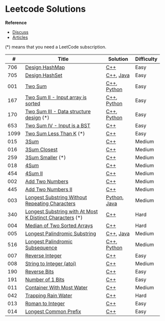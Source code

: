
# Leetcode Solutions   
**Reference**
- [Discuss](https://leetcode.com/discuss/)
- [Articles](https://leetcode.com/articles/)

(*) means that you need a LeetCode subscription.
 

| # | Title | Solution | Difficulty |
|---| ----- | -------- | ---- |
|706|[Design HashMap](https://leetcode.com/problems/design-hashmap)|[C++](./algorithms/cpp/_706_DesignHashMap/Solutions.cpp)|Easy|
|705|[Design HashSet](https://leetcode.com/problems/design-hashset)|[C++](./algorithms/cpp/_705_DesignHashSet/Solutions.cpp), [Java](./algorithms/java/src/_705_DesignHashSet/Solutions.java)|Easy|
|001|[Two Sum](https://leetcode.com/problems/two-sum)|[C++](./algorithms/cpp/_001_TwoSum/Solutions.cpp), [Python](./algorithms/python/_001_TwoSum/Solutions.py)|Easy|
|167|[Two Sum II - Input array is sorted](https://leetcode.com/problems/two-sum-ii-input-array-is-sorted)|[C++](./algorithms/cpp/_167_TwoSumII_InputArrayIsSorted/Solutions.cpp), [Python](./algorithms/python/_167_TwoSumII_InputArrayIsSorted/Solutions.py)|Easy|
|170|[Two Sum III - Data structure design](https://leetcode.com/problems/two-sum-iii-data-structure-design)  (*)|[C++](./algorithms/cpp/_170_TwoSumIII_DataStructureDesign/Solutions.cpp), [Python](./algorithms/python/_170_TwoSumIII_DataStructureDesign/Solutions.py)|Easy|
|653|[Two Sum IV - Input is a BST](https://leetcode.com/problems/two-sum-iv-input-is-a-bst)|[C++](./algorithms/cpp/_653_TwoSumIV_InputIsA_BST/Solutions.cpp)|Easy|
|1099|[Two Sum Less Than K](https://leetcode.com/problems/two-sum-less-than-k)  (*)|[C++](./algorithms/cpp/_1099_TwoSumLessThanK/Solutions.cpp)|Easy|
|015|[3Sum](https://leetcode.com/problems/3sum)|[C++](./algorithms/cpp/_015_3Sum/Solutions.cpp)|Medium|
|016|[3Sum Closest](https://leetcode.com/problems/3sum-closest)|[C++](./algorithms/cpp/_016_3SumClosest/Solutions.cpp)|Medium|
|259|[3Sum Smaller](https://leetcode.com/problems/3sum-smaller)  (*)|[C++](./algorithms/cpp/_259_3SumSmaller/Solutions.cpp)|Medium|
|018|[4Sum](https://leetcode.com/problems/4sum)|[C++](./algorithms/cpp/_018_4Sum/Solutions.cpp)|Medium|
|454|[4Sum II](https://leetcode.com/problems/4sum-ii)|[C++](./algorithms/cpp/_454_4SumII/Solutions.cpp)|Medium|
|002|[Add Two Numbers](https://leetcode.com/problems/add-two-numbers)|[C++](./algorithms/cpp/_002_AddTwoNumbers/Solutions.cpp)|Medium|
|445|[Add Two Numbers II](https://leetcode.com/problems/add-two-numbers-ii)|[C++](./algorithms/cpp/_445_AddTwoNumbersII/Solutions.cpp)|Medium|
|003|[Longest Substring Without Repeating Characters](https://leetcode.com/problems/longest-substring-without-repeating-characters)|[Python](./algorithms/python/_003_LongestSubstringWithoutRepeatingCharacters/Solutions.py), [Java](./algorithms/java/src/_003_LongestSubstringWithoutRepeatingCharacters/Solutions.java)|Medium|
|340|[Longest Substring with At Most K Distinct Characters](https://leetcode.com/problems/longest-substring-with-at-most-k-distinct-characters)  (*)|[C++](./algorithms/cpp/_340_LongestSubstringWithAtMostKDistinctCharacters/Solutions.cpp)|Hard|
|004|[Median of Two Sorted Arrays](https://leetcode.com/problems/median-of-two-sorted-arrays)|[C++](./algorithms/cpp/_004_MedianOfTwoSortedArrays/Solutions.cpp)|Hard|
|005|[Longest Palindromic Substring](https://leetcode.com/problems/longest-palindromic-substring)|[C++](./algorithms/cpp/_005_LongestPalindromicSubstring/Solutions.cpp), [Java](./algorithms/java/src/_005_LongestPalindromicSubstring/Solutions.java)|Medium|
|516|[Longest Palindromic Subsequence](https://leetcode.com/problems/longest-palindromic-subsequence)|[C++](./algorithms/cpp/_516_LongestPalindromicSubsequence/Solutions.cpp), [Python](./algorithms/python/_516_LongestPalindromicSubsequence/Solutions.py)|Medium|
|007|[Reverse Integer](https://leetcode.com/problems/reverse-integer)|[C++](./algorithms/cpp/_007_ReverseInteger/Solutions.cpp)|Easy|
|008|[String to Integer (atoi)](https://leetcode.com/problems/string-to-integer-atoi)|[C++](./algorithms/cpp/_008_StringtoInteger_atoi/Solutions.cpp)|Medium|
|190|[Reverse Bits](https://leetcode.com/problems/reverse-bits)|[C++](./algorithms/cpp/_190_ReverseBits/Solutions.cpp)|Easy|
|191|[Number of 1 Bits](https://leetcode.com/problems/number-of-1-bits)|[C++](./algorithms/cpp/_191_Numberof_1_Bits/Solutions.cpp)|Easy|
|011|[Container With Most Water](https://leetcode.com/problems/container-with-most-water)|[C++](./algorithms/cpp/_011_ContainerWithMostWater/Solutions.cpp)|Medium|
|042|[Trapping Rain Water](https://leetcode.com/problems/trapping-rain-water)|[C++](./algorithms/cpp/_042_TrappingRainWater/Solutions.cpp)|Hard|
|013|[Roman to Integer](https://leetcode.com/problems/roman-to-integer)|[C++](./algorithms/cpp/_013_RomantoInteger/Solutions.cpp)|Easy|
|014|[Longest Common Prefix](https://leetcode.com/problems/longest-common-prefix)|[C++](./algorithms/cpp/_014_LongestCommonPrefix/Solutions.cpp)|Easy|
